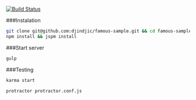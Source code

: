 [![Build Status](https://travis-ci.org/djindjic/famous-sample.svg?branch=master)](https://travis-ci.org/djindjic/famous-sample)

###Instalation
```bash
git clone git@github.com:djindjic/famous-sample.git && cd famous-sample
npm install && jspm install
```

###Start server
```bash
gulp
```
###Testing
```bash
karma start
```
```bash
protractor protractor.conf.js
```
